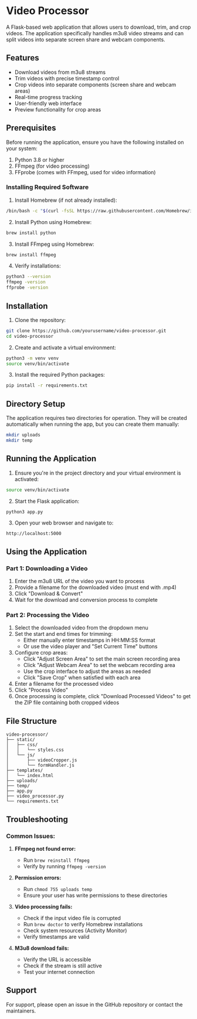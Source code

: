 # Video Processor

A Flask-based web application that allows users to download, trim, and crop videos. The application specifically handles m3u8 video streams and can split videos into separate screen share and webcam components.

## Features

- Download videos from m3u8 streams
- Trim videos with precise timestamp control
- Crop videos into separate components (screen share and webcam areas)
- Real-time progress tracking
- User-friendly web interface
- Preview functionality for crop areas

## Prerequisites

Before running the application, ensure you have the following installed on your system:

1. Python 3.8 or higher
2. FFmpeg (for video processing)
3. FFprobe (comes with FFmpeg, used for video information)

### Installing Required Software

1. Install Homebrew (if not already installed):
```bash
/bin/bash -c "$(curl -fsSL https://raw.githubusercontent.com/Homebrew/install/HEAD/install.sh)"
```

2. Install Python using Homebrew:
```bash
brew install python
```

3. Install FFmpeg using Homebrew:
```bash
brew install ffmpeg
```

4. Verify installations:
```bash
python3 --version
ffmpeg -version
ffprobe -version
```

## Installation

1. Clone the repository:
```bash
git clone https://github.com/yourusername/video-processor.git
cd video-processor
```

2. Create and activate a virtual environment:
```bash
python3 -m venv venv
source venv/bin/activate
```

3. Install the required Python packages:
```bash
pip install -r requirements.txt
```

## Directory Setup

The application requires two directories for operation. They will be created automatically when running the app, but you can create them manually:

```bash
mkdir uploads
mkdir temp
```

## Running the Application

1. Ensure you're in the project directory and your virtual environment is activated:
```bash
source venv/bin/activate
```

2. Start the Flask application:
```bash
python3 app.py
```

3. Open your web browser and navigate to:
```
http://localhost:5000
```

## Using the Application

### Part 1: Downloading a Video

1. Enter the m3u8 URL of the video you want to process
2. Provide a filename for the downloaded video (must end with .mp4)
3. Click "Download & Convert"
4. Wait for the download and conversion process to complete

### Part 2: Processing the Video

1. Select the downloaded video from the dropdown menu
2. Set the start and end times for trimming:
   - Either manually enter timestamps in HH:MM:SS format
   - Or use the video player and "Set Current Time" buttons
3. Configure crop areas:
   - Click "Adjust Screen Area" to set the main screen recording area
   - Click "Adjust Webcam Area" to set the webcam recording area
   - Use the crop interface to adjust the areas as needed
   - Click "Save Crop" when satisfied with each area
4. Enter a filename for the processed video
5. Click "Process Video"
6. Once processing is complete, click "Download Processed Videos" to get the ZIP file containing both cropped videos

## File Structure

```
video-processor/
├── static/
│   ├── css/
│   │   └── styles.css
│   └── js/
│       ├── videoCropper.js
│       └── formHandler.js
├── templates/
│   └── index.html
├── uploads/
├── temp/
├── app.py
├── video_processor.py
└── requirements.txt
```

## Troubleshooting

### Common Issues:

1. **FFmpeg not found error:**
   - Run `brew reinstall ffmpeg`
   - Verify by running `ffmpeg -version`

2. **Permission errors:**
   - Run `chmod 755 uploads temp`
   - Ensure your user has write permissions to these directories

3. **Video processing fails:**
   - Check if the input video file is corrupted
   - Run `brew doctor` to verify Homebrew installations
   - Check system resources (Activity Monitor)
   - Verify timestamps are valid

4. **M3u8 download fails:**
   - Verify the URL is accessible
   - Check if the stream is still active
   - Test your internet connection

## Support

For support, please open an issue in the GitHub repository or contact the maintainers.
